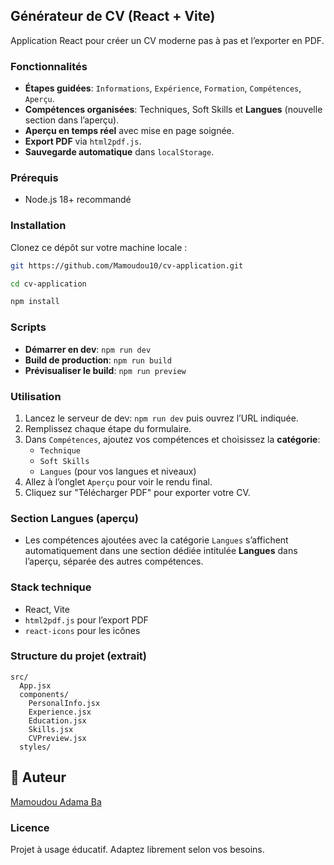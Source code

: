 ## Générateur de CV (React + Vite)

Application React pour créer un CV moderne pas à pas et l’exporter en PDF.

### Fonctionnalités
- **Étapes guidées**: `Informations`, `Expérience`, `Formation`, `Compétences`, `Aperçu`.
- **Compétences organisées**: Techniques, Soft Skills et **Langues** (nouvelle section dans l’aperçu).
- **Aperçu en temps réel** avec mise en page soignée.
- **Export PDF** via `html2pdf.js`.
- **Sauvegarde automatique** dans `localStorage`.

### Prérequis
- Node.js 18+ recommandé

### Installation

Clonez ce dépôt sur votre machine locale :

```bash
git https://github.com/Mamoudou10/cv-application.git
```

```bash
cd cv-application
```

```bash
npm install
```

### Scripts
- **Démarrer en dev**: `npm run dev`
- **Build de production**: `npm run build`
- **Prévisualiser le build**: `npm run preview`

### Utilisation
1. Lancez le serveur de dev: `npm run dev` puis ouvrez l’URL indiquée.
2. Remplissez chaque étape du formulaire.
3. Dans `Compétences`, ajoutez vos compétences et choisissez la **catégorie**:
   - `Technique`
   - `Soft Skills`
   - `Langues` (pour vos langues et niveaux)
4. Allez à l’onglet `Aperçu` pour voir le rendu final.
5. Cliquez sur "Télécharger PDF" pour exporter votre CV.

### Section Langues (aperçu)
- Les compétences ajoutées avec la catégorie `Langues` s’affichent automatiquement dans une section dédiée intitulée **Langues** dans l’aperçu, séparée des autres compétences.

### Stack technique
- React, Vite
- `html2pdf.js` pour l’export PDF
- `react-icons` pour les icônes

### Structure du projet (extrait)
```
src/
  App.jsx
  components/
    PersonalInfo.jsx
    Experience.jsx
    Education.jsx
    Skills.jsx
    CVPreview.jsx
  styles/
```

## 👤 Auteur

[Mamoudou Adama Ba](https://github.com/Mamoudou10)

### Licence
Projet à usage éducatif. Adaptez librement selon vos besoins.
